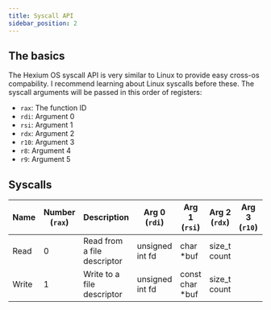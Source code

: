 ```yaml
---
title: Syscall API
sidebar_position: 2
---
```


## The basics

The Hexium OS syscall API is very similar to Linux to provide easy cross-os compability. I recommend learning about Linux syscalls before these.
The syscall arguments will be passed in this order of registers:

* `rax`: The function ID
* `rdi`: Argument 0
* `rsi`: Argument 1
* `rdx`: Argument 2
* `r10`: Argument 3
* `r8`: Argument 4
* `r9`: Argument 5

## Syscalls

| Name  | Number (`rax`) | Description                 | Arg 0<br />(`rdi`)           | Arg 1<br />(`rsi`)       | Arg 2<br />(`rdx`)    | Arg 3<br />(`r10`)   | Arg 4<br />(`r8`)   | Arg 5<br />(`r9`)       |
|-------|----------------|-----------------------------|------------------------------|--------------------------|-----------------------|----------------------|---------------------|-------------------------|
| Read  | 0              | Read from a file descriptor | unsigned int fd              | char *buf                | size_t count          |                      |                     |                         |
| Write | 1              | Write to a file descriptor  | unsigned int fd              | const char *buf          | size_t count          |                      |                     |                         |
